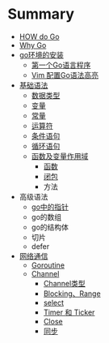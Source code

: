 # Summary

* [HOW do Go](README.md)
* [Why Go](chapter1.md)
* [go环境的安装](1-gohuan-jing-de-an-zhuang.md)
  * [第一个Go语言程序](1-gohuan-jing-de-an-zhuang/di-yi-ge-go-yu-yan-cheng-xu.md)
  * [Vim 配置Go语法高亮](1-gohuan-jing-de-an-zhuang/vim-pei-zhi-go-yu-fa-gao-liang.md)
* [基础语法](ji-chu-yu-fa.md)
  * [数据类型](shu-ju-lei-xing.md)
  * [变量](bian-liang.md)
  * [常量](chang-liang.md)
  * [运算符](yun-suan-fu.md)
  * [条件语句](tiao-jian-yu-ju.md)
  * [循环语句](xun-huan-yu-ju.md)
  * [函数及变量作用域](han-shu-ji-bian-liang-zuo-yong-yu.md)
    * [函数](han-shu-ji-bian-liang-zuo-yong-yu/han-shu.md)
    * [闭包](han-shu-ji-bian-liang-zuo-yong-yu/bi-bao.md)
    * 方法
* 高级语法
  * [go中的指针](gozhong-de-zhi-zhen.md)
  * go的数组
  * go的结构体
  * 切片
  * defer
* [网络通信](wang-luo-tong-xin.md)
  * [Goroutine](goroutine.md)
  * [Channel ](channel.md)
    * [Channel类型](channel/channellei-xing.md)
    * [Blocking、Range](channel/blocking.md)
    * [select](channel/select.md)
    * [Timer 和 Ticker](time-he-ticker.md)
    * [Close](channel/close.md)
    * [同步](channel/tong-bu.md)

